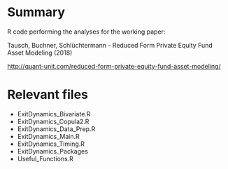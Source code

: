 # Summary
R code performing the analyses for the working paper:

Tausch, Buchner, Schlüchtermann - Reduced Form Private Equity Fund Asset Modeling (2018)

http://quant-unit.com/reduced-form-private-equity-fund-asset-modeling/

# Relevant files

- ExitDynamics_Bivariate.R- ExitDynamics_Copula2.R- ExitDynamics_Data_Prep.R- ExitDynamics_Main.R- ExitDynamics_Timing.R
- ExitDynamics_Packages
- Useful_Functions.R
